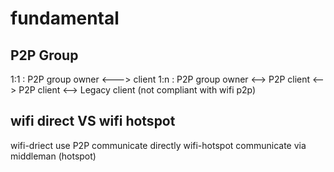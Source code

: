 # fundamental
## P2P Group
1:1 : P2P group owner <---> client
1:n : P2P group owner <--> P2P client
                      <--> P2P client
                      <--> Legacy client (not compliant with wifi p2p)

## wifi direct VS wifi hotspot
wifi-driect use P2P communicate directly
wifi-hotspot communicate via middleman (hotspot)






